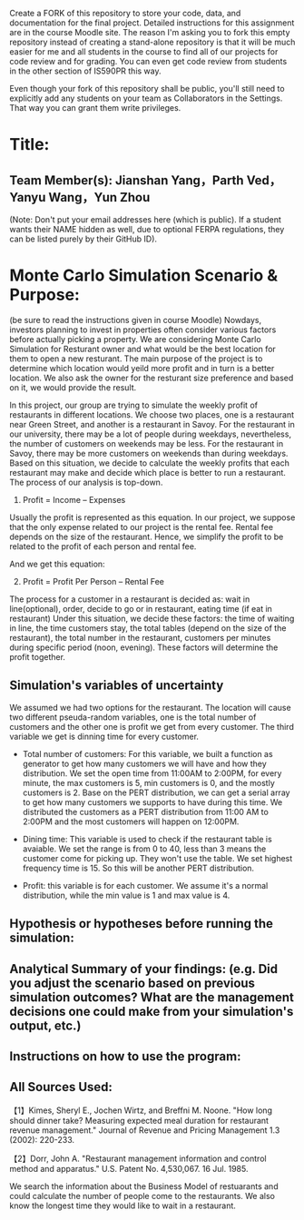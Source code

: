 Create a FORK of this repository to store your code, data, and documentation for the final project. Detailed instructions for this assignment are in the course Moodle site.  The reason I'm asking you to fork this empty repository instead of creating a stand-alone repository is that it will be much easier for me and all students in the course to find all of our projects for code review and for grading. You can even get code review from students in the other section of IS590PR this way.

Even though your fork of this repository shall be public, you'll still need to explicitly add any students on your team as Collaborators in the Settings. That way you can grant them write privileges.


# Title: 

## Team Member(s): Jianshan Yang，Parth Ved，Yanyu Wang，Yun Zhou
(Note: Don't put your email addresses here (which is public).  If a student wants their NAME hidden as well, due to optional FERPA regulations, they can be listed purely by their GitHub ID).

# Monte Carlo Simulation Scenario & Purpose:
(be sure to read the instructions given in course Moodle)
Nowdays, investors planning to invest in properties often consider various factors before actually picking a property. We are considering Monte Carlo Simulation for Resturant owner and what would be the best location for them to open a new resturant. The main purpose of the project is to determine which location would yeild more profit and in turn is a better location. We also ask the owner for the resturant size preference and based on it, we would provide the result. 

In this project, our group are trying to simulate the weekly profit of restaurants in different locations. 
We choose two places, one is a restaurant near Green Street, and another is a restaurant in Savoy. For the restaurant in our university, there may be a lot of people during weekdays, nevertheless, the number of customers on weekends may be less. For the restaurant in Savoy, there may be more customers on weekends than during weekdays. 
Based on this situation, we decide to calculate the weekly profits that each restaurant may make and decide which place is better to run a restaurant.
The process of our analysis is top-down.

1.	Profit = Income – Expenses

Usually the profit is represented as this equation. In our project, we suppose that the only expense related to our project is the rental fee. Rental fee depends on the size of the restaurant. Hence, we simplify the profit to be related to the profit of each person and rental fee.

And we get this equation:

2.	Profit = Profit Per Person – Rental Fee

The process for a customer in a restaurant is decided as:
 wait in line(optional), order, decide to go or in restaurant, eating time (if eat in restaurant)
Under this situation, we decide these factors: the time of waiting in line, the time customers stay, the total tables (depend on the size of the restaurant), the total number in the restaurant, customers per minutes during specific period (noon, evening).
These factors will determine the profit together.




## Simulation's variables of uncertainty
We assumed we had two options for the restaurant. The location will cause two different pseuda-random variables, one is the total number of customers and the other one is profit we get from every customer. The third variable we get is dinning time for every customer. 
* Total number of customers: For this variable, we built a function as generator to get how many customers we will have and how they distribution. We set the open time from 11:00AM to 2:00PM, for every minute, the max customers is 5, min customers is 0, and the mostly customers is 2. Base on the PERT distribution, we can get a serial array to get how many customers we supports to have during this time. We distributed the customers as a PERT distribution from 11:00 AM to 2:00PM and the most customers will happen on 12:00PM.

* Dining time: This variable is used to check if the restaurant table is avaiable. We set the range is from 0 to 40, less than 3 means the customer come for picking up. They won't use the table. We set highest frequency time is 15. So this will be another PERT distribution. 

* Profit: this variable is for each customer. We assume it's a normal distribution, while the min value is 1 and max value is 4. 

## Hypothesis or hypotheses before running the simulation:

## Analytical Summary of your findings: (e.g. Did you adjust the scenario based on previous simulation outcomes?  What are the management decisions one could make from your simulation's output, etc.)

## Instructions on how to use the program:

## All Sources Used:
【1】Kimes, Sheryl E., Jochen Wirtz, and Breffni M. Noone. "How long should dinner take? Measuring expected meal duration for restaurant revenue management." Journal of Revenue and Pricing Management 1.3 (2002): 220-233.

【2】Dorr, John A. "Restaurant management information and control method and apparatus." U.S. Patent No. 4,530,067. 16 Jul. 1985.

We search the information about the Business Model of restuarants and could calculate the number of people come to the restaurants. We also know the longest time they would like to wait in a restaurant.
